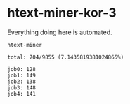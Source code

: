 # htext-miner-kor-3

Everything doing here is automated.

```
htext-miner

total: 704/9855 (7.1435819381024865%)

job0: 128
job1: 149
job2: 138
job3: 148
job4: 141
```